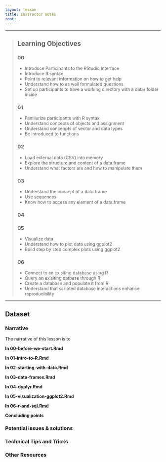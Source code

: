 ```yaml
---
layout: lesson
title: Instructor notes
root: .
---
```


-----------
> ## Learning Objectives
> ### 00
> - Introduce Participants to the RStudio Interface
> - Introduce R syntax
> - Point to relevant information on how to get help
> - Understand how to as well formulated questions
> - Set up participants to have a working directory with a data/ folder inside
> ### 01
> - Familurize participants with R syntax
> - Understand concepts of objects and assignment
> - Understand concenpts of vector and data types
> - Be introduced to functions
> ### 02
> - Load external data (CSV) into memory
> - Explore the structure and content of a data.frame
> - Understand what factors are and how to manipulate them
> ### 03
> - Understand the concept of a data.frame
> - Use sequences
> - Know how to access any element of a data.frame
> ### 04 
> ### 05
> - Visualize data
> - Understand how to plot data using ggplot2
> - Build step by step complex plots using ggplot2
> ### 06
> - Connect to an exisiting database using R
> - Query an exisiting datbase through R
> - Create a database and populate it from R
> - Understand that scripted database interactions enhance reproducibility 
-----------
## Dataset


### Narrative

The narrative of this lesson is to 

**In 00-before-we-start.Rmd**

**In 01-intro-to-R.Rmd**

**In 02-starting-with-data.Rmd**

**In 03-data-frames.Rmd**

**In 04-dyplyr.Rmd**

**In 05-visualization-ggplot2.Rmd**

**In 06-r-and-sql.Rmd**

**Concluding points**  

### Potential issues & solutions

### Technical Tips and Tricks

### Other Resources

##

